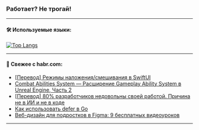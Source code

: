 ### Работает? Не трогай!

---
<!--
#### 🛠️ Technical stack:

![Java](https://img.shields.io/badge/Java-informational?logo=Oracle&style=flat&logoColor=white&color=FF4500)
![Kotlin](https://img.shields.io/badge/Kotlin-informational?logo=Kotlin&style=flat&logoColor=white&color=774D97)
![TS](https://img.shields.io/badge/TypeScript-informational?logo=typeScript&style=flat&logoColor=black&color=017acc)
![Python](https://img.shields.io/badge/Python-informational?logo=Python&style=flat&logoColor=black&color=ffdd54) <br>
![Spring](https://img.shields.io/badge/Spring-informational?logo=Spring&style=flat&logoColor=white&color=6DB33F) 
![SpringBoot](https://img.shields.io/badge/SpringBoot-informational?logo=SpringBoot&style=flat&logoColor=white&color=6DB33F)
![Nest](https://img.shields.io/badge/NestJS-informational?logo=NestJS&style=flat&logoColor=white&color=E0234E) 
![NodeJS](https://img.shields.io/badge/NodeJS-informational?logo=node.js&style=flat&logoColor=white&color=70A760)<br>
![PostgreSQL](https://img.shields.io/badge/PostgreSQL-informational?logo=PostgreSQL&style=flat&logoColor=white&color=DAA520)
![MongoDB](https://img.shields.io/badge/MongoDB-informational?logo=MongoDB&style=flat&logoColor=white&color=870000)
![Apache](https://img.shields.io/badge/Apache-informational?logo=apache&style=flat&logoColor=white&color=f74e28)

___ 
-->

#### 🛠️ Используемые языки:

[![Top Langs](https://github-readme-stats-u2qms2cxw-advtsettinggmailcoms-projects.vercel.app/api/top-langs/?username=zloylis&langs_count=10&hide_title=true&title_color=e6edf3&size_weight=0.5&count_weight=0.5&layout=compact&hide_progress=true&hide_border=true&theme=dracula)](https://github.com/zloylis)

<!---


####  :octocat:&nbsp;&nbsp; Статистика:

![GitHub stats](https://github-readme-stats-u2qms2cxw-advtsettinggmailcoms-projects.vercel.app/api?username=zloylis&show_icons=true&hide_border=true&theme=dracula&title_color=e6edf3&include_all_commits=true&count_private=true&hide_rank=false&hide_title=true&rank_icon=github)
-->
---

#### 💬 Свежее с habr.com:

<!-- BLOG-POST-LIST:START -->
- [[Перевод] Режимы наложения/смешивания в SwiftUI](https://habr.com/ru/companies/otus/articles/832766/?utm_source=habrahabr&utm_medium=rss&utm_campaign=832766)
- [Combat Abilities System — Расширение Gameplay Ability System в Unreal Engine, Часть 2](https://habr.com/ru/articles/835190/?utm_source=habrahabr&utm_medium=rss&utm_campaign=835190)
- [[Перевод] 80% разработчиков недовольны своей работой. Причина не в ИИ и не в коде](https://habr.com/ru/companies/productivity_inside/articles/835188/?utm_source=habrahabr&utm_medium=rss&utm_campaign=835188)
- [Как использовать defer в Go](https://habr.com/ru/companies/otus/articles/833702/?utm_source=habrahabr&utm_medium=rss&utm_campaign=833702)
- [Веб-дизайн для подростков в Figma: 9 бесплатных видеоуроков](https://habr.com/ru/companies/pixel_study/articles/835184/?utm_source=habrahabr&utm_medium=rss&utm_campaign=835184)
<!-- BLOG-POST-LIST:END -->

---
